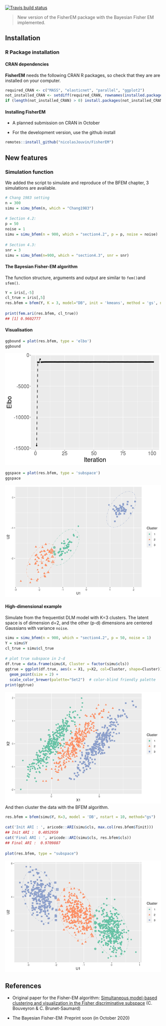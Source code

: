 
<!-- badges: start -->

[![Travis build
status](https://travis-ci.com/nicolasJouvin/FisherEM.svg?branch=master)](https://travis-ci.com/nicolasJouvin/FisherEM)
<!-- badges: end -->

> New version of the FisherEM package with the Bayesian Fisher EM
> implemented.

<!-- Not math in github md files -->

<!-- ## The Bayesian Discriminative Latent Mixture model -->

<!-- \begin{align*} -->

<!--  \mu_k & \sim \mathcal{N}_d(0_d, \lambda I_d), \\ -->

<!--  x_i & \sim \sum_k \pi_k  \mathcal{N}_d(\mu_k, \Sigma_k), \\ -->

<!--  y_i \mid x_i, \epsilon_i & \sim \mathcal{N}_p(U x_i, U \Sigma_k U^\top). -->

<!-- \end{align*} -->

## Installation

### R Package installation

#### CRAN dependencies

**FisherEM** needs the following CRAN R packages, so check that they are
are installed on your computer.

``` r
required_CRAN <- c("MASS", "elasticnet", "parallel", "ggplot2")
not_installed_CRAN <- setdiff(required_CRAN, rownames(installed.packages()))
if (length(not_installed_CRAN) > 0) install.packages(not_installed_CRAN)
```

#### Installing FisherEM

  - A planned submission on CRAN in October

<!-- # ```{r package CRAN, eval = FALSE} -->

<!-- # install.packages("FisherEM") -->

<!-- # ``` -->

  - For the development version, use the github install

<!-- end list -->

``` r
remotes::install_github("nicolasJouvin/FisherEM")
```

<!-- - For a specific tagged release, use -->

<!-- ```{r package tag, eval = FALSE} -->

<!-- remotes::install_github("nicolasJouvin/FisherEM@tag_number") -->

<!-- ``` -->

## New features

### Simulation function

We added the script to simulate and reproduce of the BFEM chapter, 3
simulations are available.

``` r
# Chang 1983 setting
n = 300
simu = simu_bfem(n, which = "Chang1983")

# Section 4.2: 
p = 50
noise = 1
simu = simu_bfem(n = 900, which = "section4.2", p = p, noise = noise)

# Section 4.3: 
snr = 3
simu = simu_bfem(n=900, which = "section4.3", snr = snr)
```

#### The Bayesian Fisher-EM algorithm

The function structure, arguments and output are similar to `fem()`and
`sfem()`.

``` r
Y = iris[,-5]
cl_true = iris[,5]
res.bfem = bfem(Y, K = 3, model="DB", init = 'kmeans', method = 'gs', nstart = 10)

print(fem.ari(res.bfem, cl_true))
## [1] 0.9602777
```

#### Visualisation

``` r
ggbound = plot(res.bfem, type = 'elbo')
ggbound
```

![](man/figures/bound-evolution-1.png)<!-- -->

``` r
ggspace = plot(res.bfem, type = 'subspace')
ggspace
```

![](man/figures/subspace-1.png)<!-- -->

#### High-dimensional example

Simulate from the frequentist DLM model with K=3 clusters. The latent
space is of dimension d=2, and the other (p-d) dimensions are centered
Gaussians with variance `noise`. <!-- \begin{align*} -->
<!--    \mu_k = 3 \; (0, k)^\top  & &  \Sigma_{k} = \begin{pmatrix} -->
<!--    1.5 & 0.75 \\ --> <!--    0.75 & 0.45 -->
<!--    \end{pmatrix} & & \pi = (0.4, 0.3, 0.3)^\top. -->
<!-- \end{align*} -->

``` r
simu = simu_bfem(n = 900, which = "section4.2", p = 50, noise = 1)
Y = simu$Y
cl_true = simu$cl_true

# plot true subspace in 2-d
df.true = data.frame(simu$X, Cluster = factor(simu$cls))
ggtrue = ggplot(df.true, aes(x = X1, y=X2, col=Cluster, shape=Cluster)) +
  geom_point(size = 2) +
  scale_color_brewer(palette="Set2")  # color-blind friendly palette
print(ggtrue)
```

![](man/figures/example-section4.2-1.png)<!-- --> And then cluster the
data with the BFEM algorithm.

``` r
res.bfem = bfem(simu$Y, K=3, model = 'DB', nstart = 10, method="gs")

cat('Init ARI : ', aricode::ARI(simu$cls, max.col(res.bfem$Tinit)))
## Init ARI :  0.4052959
cat('Final ARI : ', aricode::ARI(simu$cls, res.bfem$cls))
## Final ARI :  0.9709887

plot(res.bfem, type = "subspace")
```

![](man/figures/bfem-section4.2-1.png)<!-- -->

## References

  - Original paper for the Fisher-EM algorithm: [Simultaneous
    model-based clustering and visualization in the Fisher
    discriminative
    subspace](https://hal-paris1.archives-ouvertes.fr/hal-00492406v4/document)
    (C. Bouveyron & C. Brunet-Saumard)

  - The Bayesian Fisher-EM: Preprint soon (in October 2020)

